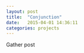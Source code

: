 ```yaml
---
layout: post
title:  "Conjunction"
date:   2015-04-01 14:36:11
categories: projects
---
```

Gather post
